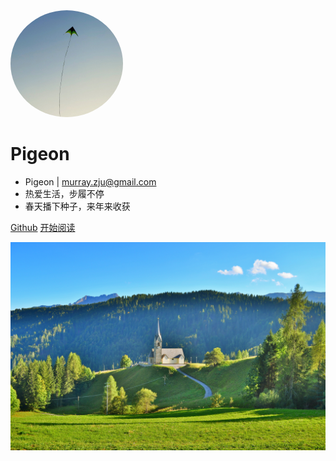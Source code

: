 <!-- _coverpage.md -->

<img width="180px" style="border-radius: 50%" bor src="_media/icon.jpg">

# Pigeon

- Pigeon |  murray.zju@gmail.com
- 热爱生活，步履不停
- 春天播下种子，来年来收获


[Github](<https://github.com/moxi624/mogu_blog_v2>)
[开始阅读](README.md)

<!-- 背景图片 -->

![](_media/bg.jpg)

